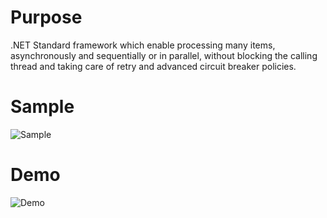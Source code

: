 # Purpose
.NET Standard framework which enable processing many items, asynchronously and sequentially or in parallel, without blocking the calling thread and taking care of retry and advanced circuit breaker policies.

# Sample
![Sample](https://raw.githubusercontent.com/bbougot/GrandCentralDispatch/master/Sample.gif)

# Demo
![Demo](https://raw.githubusercontent.com/bbougot/GrandCentralDispatch/master/GCD.gif)
